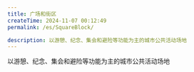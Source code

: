 ```yaml
---
title: 广场和街区
createTime: 2024-11-07 00:12:49
permalink: /es/SquareBlock/

description: 以游憩、纪念、集会和避险等功能为主的城市公共活动场地
---
```


以游憩、纪念、集会和避险等功能为主的城市公共活动场地